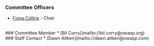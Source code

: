 ### Committee Officers
* [Fiona Collins](mailto://fiona.collins@owasp.org) - Chair 
<br>
### Committee Member 
* [Bil Corry](mailto://bil.corry@owasp.org)
<br>
### Staff Contact
* [Dawn Aitken](mailto://dawn.aitken@owasp.com)


